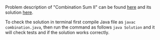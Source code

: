Problem description of "Combination Sum II" can be found [here](https://leetcode.com/problems/combination-sum-ii/description/) and its solution [here](https://github.com/aurimas13/Solutions-To-Problems/blob/main/LeetCode/Java20Solutions/Combination%20Sum%20II/combination.java).

To check the solution in terminal first compile Java file as `javac combination.java`, then run the command as follows `java Solution` and it will check tests and if the solution works correctly.
